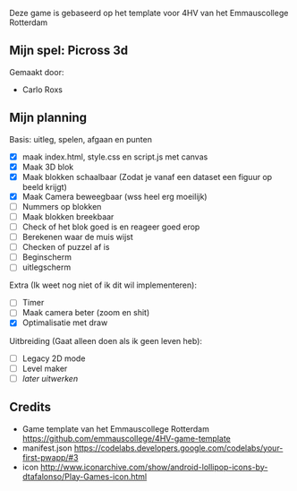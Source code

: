 Deze game is gebaseerd op het template voor 4HV van het Emmauscollege Rotterdam

## Mijn spel: Picross 3d
Gemaakt door:
- Carlo Roxs

## Mijn planning

Basis: uitleg, spelen, afgaan en punten
- [x] maak index.html, style.css en script.js met canvas
- [x] Maak 3D blok
- [x] Maak blokken schaalbaar (Zodat je vanaf een dataset een figuur op beeld krijgt)
- [x] Maak Camera beweegbaar (wss heel erg moeilijk)
- [ ] Nummers op blokken
- [ ] Maak blokken breekbaar
- [ ] Check of het blok goed is en reageer goed erop
- [ ] Berekenen waar de muis wijst
- [ ] Checken of puzzel af is
- [ ] Beginscherm
- [ ] uitlegscherm

Extra (Ik weet nog niet of ik dit wil implementeren):
- [ ] Timer
- [ ] Maak camera beter (zoom en shit)
- [x] Optimalisatie met draw

Uitbreiding (Gaat alleen doen als ik geen leven heb): 
- [ ] Legacy 2D mode
- [ ] Level maker
- [ ] *later uitwerken*

## Credits
- Game template van het Emmauscollege Rotterdam https://github.com/emmauscollege/4HV-game-template
- manifest.json https://codelabs.developers.google.com/codelabs/your-first-pwapp/#3
- icon http://www.iconarchive.com/show/android-lollipop-icons-by-dtafalonso/Play-Games-icon.html